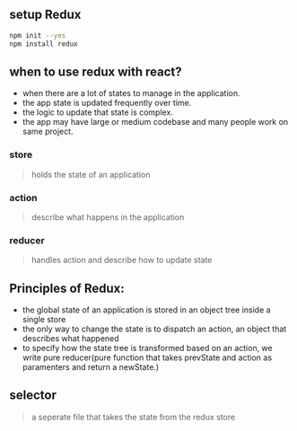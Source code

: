 ## setup Redux

```bash
npm init --yes
npm install redux
```

## when to use redux with react?

- when there are a lot of states to manage in the application.
- the app state is updated frequently over time.
- the logic to update that state is complex.
- the app may have large or medium codebase and many people work on same project.

### store

> holds the state of an application

### action

> describe what happens in the application

### reducer

> handles action and describe how to update state

## Principles of Redux:

- the global state of an application is stored in an object tree inside a single store
- the only way to change the state is to dispatch an action, an object that describes what happened
- to specify how the state tree is transformed based on an action, we write pure reducer(pure function that takes prevState and action as paramenters and return a newState.)

## selector

> a seperate file that takes the state from the redux store
